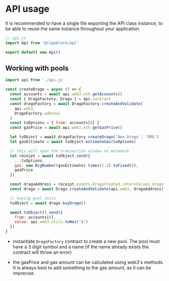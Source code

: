# API usage

It is recommended to have a single file exporting the API class instance, to be able to reuse the same instance throughout your application.

```javascript
// api.js
import Api from '@rigoblock/api'

export default new Api()
```

## Working with pools

```javascript
import api from './api.js'

const createDrago = async () => {
  const accounts = await api.web3.eth.getAccounts()
  const { DragoFactory, Drago } = api.contract
  const dragoFactory = await DragoFactory.createAndValidate(
    api.web3,
    DragoFactory.address
  )
  const txOptions = { from: accounts[0] }
  const gasPrice = await api.web3.eth.getGasPrice()

  let txObject = await dragoFactory.createDrago('New Drago', 'DRG')
  let gasEstimate = await txObject.estimateGas(txOptions)

  // this will open the transaction window on metamask
  let receipt = await txObject.send({
    ...txOptions,
    gas: new BigNumber(gasEstimate).times(1.2).toFixed(0),
    gasPrice
  })

  const dragoAddress = receipt.events.DragoCreated.returnValues.drago
  const drago = await Drago.createAndValidate(api.web3, dragoAddress)

  // buying pool units
  txObject = await drago.buyDrago()

  await txObject().send({
    from: accounts[0],
    value: api.web3.utils.toWei('4')
  })
}
```

- instantiate `DragoFactory` contract to create a new pool. The pool must have a 3 digit symbol and a name (if the name already exists the contract will throw an error)

- the gasPrice and gas amount can be calculated using web3's methods. It is always best to add something to the gas amount, as it can be imprecise.

